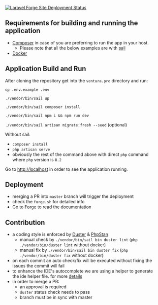 [![Laravel Forge Site Deployment Status](https://img.shields.io/endpoint?url=https%3A%2F%2Fforge.laravel.com%2Fsite-badges%2Fa6c72835-a21e-4f6c-a2ed-f1948abd086b%3Fdate%3D1%26commit%3D1&style=flat-square)](https://forge.laravel.com/servers/738683/sites/2177792)
## Requirements for building and running the application

- [Composer](https://getcomposer.org/download/) in case of you are preferring to run the app in your host. 
  - Please note that all the below examples are with [sail](https://laravel.com/docs/10.x/sail)
- [Docker](https://docs.docker.com/get-docker/)

## Application Build and Run

After cloning the repository get into the `ventura.pro` directory and run:

`cp .env.example .env`

`./vendor/bin/sail up`

`./vendor/bin/sail composer install`

`./vendor/bin/sail npm i && npm run dev`

`./vendor/bin/sail artisan migrate:fresh --seed` (optional)

Without sail:
 - `composer install`
 - `php artisan serve`
 - obviously the rest of the command above with direct `php` command where `php` version is `8.2`

Go to [http://localhost](http://localhost) in order to see the application running.

## Deployment
- merging a PR into `master` branch will trigger the deployment
- check the `forge.sh` for detailed info
- Go to [Forge](https://forge.laravel.com/docs/introduction.html) to read the documentation 

## Contribution
- a coding style is enforced by [Duster](https://github.com/tighten/duster) & [PhpStan](https://phpstan.org/writing-php-code/phpdocs-basics)
  - manual check by `./vendor/bin/sail bin duster lint` (`php ./vendor/bin/duster lint` without docker)
  - manual fix by `./vendor/bin/sail bin duster fix` (`php ./vendor/bin/duster fix` without docker)
- on each commit an auto check/fix will be executed without fixing the issues the commit will fail
- to enhance the IDE's autocomplete we are using a helper to generate the ide helper file. for more [details](https://github.com/barryvdh/laravel-ide-helper)
- in order to merge a PR:
  - an approval is required
  - `duster` status check needs to pass
  - branch must be in sync with master



